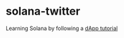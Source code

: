 # solana-twitter
Learning Solana by following a [dApp tutorial](https://lorisleiva.com/create-a-solana-dapp-from-scratch/getting-started-with-solana-and-anchor)
